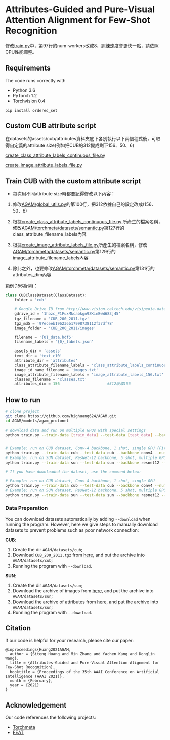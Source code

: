 # Attributes-Guided and Pure-Visual Attention Alignment for Few-Shot Recognition

修改[train.py](https://github.com/e96031413/AGAM/blob/master/models/agam/train.py#L97)中，第97行的num-workers改成8，訓練速度會更快一點，請依照CPU性能調整。

## Requirements

The code runs correctly with

* Python 3.6
* PyTorch 1.2
* Torchvision 0.4

```shell
pip install ordered_set
```

## Custom CUB attribute script

在datasets的assets/cub/attributes資料夾底下各別執行以下兩個程式後，可取得自定義的attribute size(例如把CUB的312變成剩下156、50、6)

[create_class_attribute_labels_continuous_file.py](https://github.com/e96031413/AGAM/blob/master/datasets/assets/cub/attributes/create_class_attribute_labels_continuous_file.py)

[create_image_attribute_labels_file.py](https://github.com/e96031413/AGAM/blob/master/datasets/assets/cub/attributes/create_image_attribute_labels_file.py)

## Train CUB with the custom attribute script

* 每次用不同attribute size時都要記得修改以下內容：

1. 修改[AGAM/global_utils.py](https://github.com/e96031413/AGAM/blob/master/global_utils.py#L100)的第100行，把312依據自己的設定改成(156、50、6)

2. 根據[create_class_attribute_labels_continuous_file.py](https://github.com/e96031413/AGAM/blob/master/datasets/assets/cub/attributes/create_class_attribute_labels_continuous_file.py)
所產生的檔案名稱，修改[AGAM/torchmeta/datasets/semantic.py](https://github.com/e96031413/AGAM/blob/master/torchmeta/datasets/semantic.py#L127)第127行的class_attribute_filename_labels內容

3. 根據[create_image_attribute_labels_file.py](https://github.com/e96031413/AGAM/blob/master/datasets/assets/cub/attributes/create_image_attribute_labels_file.py)所產生的檔案名稱，修改[AGAM/torchmeta/datasets/semantic.py](https://github.com/e96031413/AGAM/blob/master/torchmeta/datasets/semantic.py#L129)第129行的image_attribute_filename_labels內容

4. 除此之外，也要修改[AGAM/torchmeta/datasets/semantic.py](https://github.com/e96031413/AGAM/blob/master/torchmeta/datasets/semantic.py#L131)第131行的attributes_dim內容

範例(156為例)：
```python
class CUBClassDataset(ClassDataset):
    folder = 'cub'

    # Google Drive ID from http://www.vision.caltech.edu/visipedia-data/CUB-200-2011/CUB_200_2011.tgz
    gdrive_id = '1hbzc_P1FuxMkcabkgn9ZKinBwW683j45'
    tgz_filename = 'CUB_200_2011.tgz'
    tgz_md5 = '97eceeb196236b17998738112f37df78'
    image_folder = 'CUB_200_2011/images'

    filename = '{0}_data.hdf5'
    filename_labels = '{0}_labels.json'

    assets_dir = 'assets'
    text_dir = 'text_c10'
    attribute_dir = 'attributes'
    class_attribute_filename_labels = 'class_attribute_labels_continuous_156.txt'  #改成156
    image_id_name_filename = 'images.txt'
    image_attribute_filename_labels = 'image_attribute_labels_156.txt'   #改成156
    classes_filename = 'classes.txt'
    attributes_dim = 156                     #312改成156
```

## How to run

```bash
# clone project
git clone https://github.com/bighuang624/AGAM.git
cd AGAM/models/agam_protonet

# download data and run on multiple GPUs with special settings
python train.py --train-data [train_data] --test-data [test_data] --backbone [backbone] --num-shots [num_shots] --train-tasks [train_tasks] --semantic-type [semantic_type] --multi-gpu --download


# Example: run on CUB dataset, Conv-4 backbone, 1 shot, single GPU (First time training with --download to get the dataset)
python train.py --train-data cub --test-data cub --backbone conv4 --num-shots 1 --train-tasks 50000 --semantic-type class_attributes --download
# Example: run on SUN dataset, ResNet-12 backbone, 5 shot, multiple GPUs (First time training with --download to get the dataset)
python train.py --train-data sun --test-data sun --backbone resnet12 --num-shots 5 --train-tasks 40000  --semantic-type image_attributes --multi-gpu --download

# If you have downloaded the dataset, use the command below:

# Example: run on CUB dataset, Conv-4 backbone, 1 shot, single GPU
python train.py --train-data cub --test-data cub --backbone conv4 --num-shots 1 --train-tasks 50000 --semantic-type class_attributes
# Example: run on SUN dataset, ResNet-12 backbone, 5 shot, multiple GPUs
python train.py --train-data sun --test-data sun --backbone resnet12 --num-shots 5 --train-tasks 40000  --semantic-type image_attributes --multi-gpu
```

### Data Preparation

You can download datasets automatically by adding `--download` when running the program. However, here we give steps to manually download datasets to prevent problems such as poor network connection:

**CUB**:

1. Create the dir `AGAM/datasets/cub`;
2. Download `CUB_200_2011.tgz` from [here](https://drive.google.com/file/d/1hbzc_P1FuxMkcabkgn9ZKinBwW683j45/view), and put the archive into `AGAM/datasets/cub`;
3. Running the program with `--download`.

**SUN**:

1. Create the dir `AGAM/datasets/sun`;
2. Download the archive of images from [here](http://cs.brown.edu/~gmpatter/Attributes/SUNAttributeDB_Images.tar.gz), and put the archive into `AGAM/datasets/sun`;
3. Download the archive of attributes from [here](http://cs.brown.edu/~gmpatter/Attributes/SUNAttributeDB.tar.gz), and put the archive into `AGAM/datasets/sun`;
4. Running the program with `--download`.

## Citation

If our code is helpful for your research, please cite our paper:

```
@inproceedings{Huang2021AGAM,
  author = {Siteng Huang and Min Zhang and Yachen Kang and Donglin Wang},
  title = {Attributes-Guided and Pure-Visual Attention Alignment for Few-Shot Recognition},
  booktitle = {Proceedings of the 35th AAAI Conference on Artificial Intelligence (AAAI 2021)},
  month = {February},
  year = {2021}
}
```

## Acknowledgement

Our code references the following projects:

* [Torchmeta](https://github.com/tristandeleu/pytorch-meta)
* [FEAT](https://github.com/Sha-Lab/FEAT)
